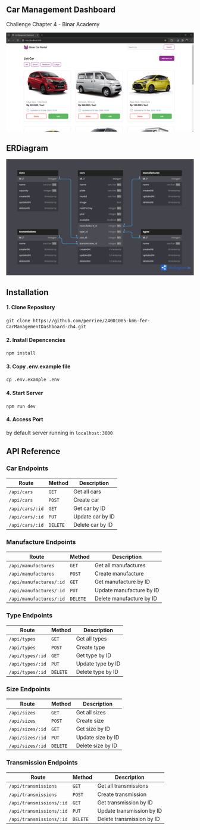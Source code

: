 ## Car Management Dashboard

Challenge Chapter 4 - Binar Academy

![dashboard](public/images/dashboard.png)

## ERDiagram

![db diagram](public/images/ERD-Challenge-Chapter4.png)

## Installation

#### 1. Clone Repository

```
git clone https://github.com/perriee/24001085-km6-fer-CarManagementDashboard-ch4.git
```

#### 2. Install Depencencies

```
npm install
```

#### 3. Copy .env.example file

```
cp .env.example .env
```

#### 4. Start Server

```
npm run dev
```

#### 4. Access Port

by default server running in `localhost:3000`

## API Reference

### Car Endpoints

| Route           | Method   | Description      |
| --------------- | -------- | ---------------- |
| `/api/cars`     | `GET`    | Get all cars     |
| `/api/cars`     | `POST`   | Create car       |
| `/api/cars/:id` | `GET`    | Get car by ID    |
| `/api/cars/:id` | `PUT`    | Update car by ID |
| `/api/cars/:id` | `DELETE` | Delete car by ID |

### Manufacture Endpoints

| Route                   | Method   | Description              |
| ----------------------- | -------- | ------------------------ |
| `/api/manufactures`     | `GET`    | Get all manufactures     |
| `/api/manufactures`     | `POST`   | Create manufacture       |
| `/api/manufactures/:id` | `GET`    | Get manufacture by ID    |
| `/api/manufactures/:id` | `PUT`    | Update manufacture by ID |
| `/api/manufactures/:id` | `DELETE` | Delete manufacture by ID |

### Type Endpoints

| Route            | Method   | Description       |
| ---------------- | -------- | ----------------- |
| `/api/types`     | `GET`    | Get all types     |
| `/api/types`     | `POST`   | Create type       |
| `/api/types/:id` | `GET`    | Get type by ID    |
| `/api/types/:id` | `PUT`    | Update type by ID |
| `/api/types/:id` | `DELETE` | Delete type by ID |

### Size Endpoints

| Route            | Method   | Description       |
| ---------------- | -------- | ----------------- |
| `/api/sizes`     | `GET`    | Get all sizes     |
| `/api/sizes`     | `POST`   | Create size       |
| `/api/sizes/:id` | `GET`    | Get size by ID    |
| `/api/sizes/:id` | `PUT`    | Update size by ID |
| `/api/sizes/:id` | `DELETE` | Delete size by ID |

### Transmission Endpoints

| Route                    | Method   | Description               |
| ------------------------ | -------- | ------------------------- |
| `/api/transmissions`     | `GET`    | Get all transmissions     |
| `/api/transmissions`     | `POST`   | Create transmission       |
| `/api/transmissions/:id` | `GET`    | Get transmission by ID    |
| `/api/transmissions/:id` | `PUT`    | Update transmission by ID |
| `/api/transmissions/:id` | `DELETE` | Delete transmission by ID |
